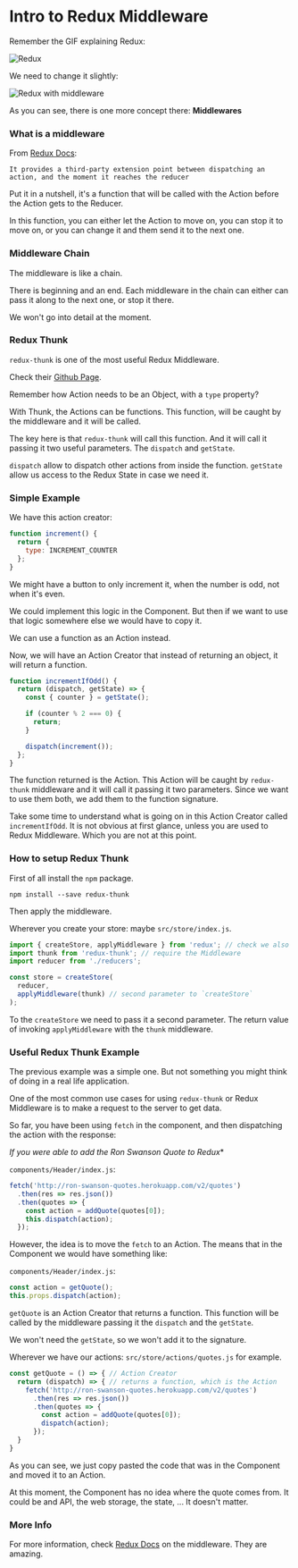 # Intro to Redux Middleware

Remember the GIF explaining Redux:

![Redux](https://camo.githubusercontent.com/5aba89b6daab934631adffc1f301d17bb273268b/68747470733a2f2f73332e616d617a6f6e6177732e636f6d2f6d656469612d702e736c69642e65732f75706c6f6164732f3336343831322f696d616765732f323438343535322f415243482d5265647578322d7265616c2e676966)

We need to change it slightly:

![Redux with middleware](https://camo.githubusercontent.com/9de527b9432cc9244dc600875b46b43311918b59/68747470733a2f2f73332e616d617a6f6e6177732e636f6d2f6d656469612d702e736c69642e65732f75706c6f6164732f3336343831322f696d616765732f323438343739302f415243482d5265647578322d657874656e6465642d7265616c2d6465636c657261746976652e676966)

As you can see, there is one more concept there: **Middlewares**

### What is a middleware

From [Redux Docs](http://redux.js.org/docs/advanced/Middleware.html):

```
It provides a third-party extension point between dispatching an action, and the moment it reaches the reducer
```

Put it in a nutshell, it's a function that will be called with the Action before the Action gets to the Reducer.

In this function, you can either let the Action to move on, you can stop it to move on, or you can change it and them send it to the next one.

### Middleware Chain

The middleware is like a chain.

There is beginning and an end. Each middleware in the chain can either can pass it along to the next one, or stop it there.

We won't go into detail at the moment.

### Redux Thunk

`redux-thunk` is one of the most useful Redux Middleware.

Check their [Github Page](https://github.com/gaearon/redux-thunk).

Remember how Action needs to be an Object, with a `type` property?

With Thunk, the Actions can be functions. This function, will be caught by the middleware and it will be called.

The key here is that `redux-thunk` will call this function. And it will call it passing it two useful parameters. The `dispatch` and `getState`.

`dispatch` allow to dispatch other actions from inside the function.
`getState` allow us access to the Redux State in case we need it.

### Simple Example

We have this action creator:

```javascript
function increment() {
  return {
    type: INCREMENT_COUNTER
  };
}
```

We might have a button to only increment it, when the number is odd, not when it's even.

We could implement this logic in the Component. But then if we want to use that logic somewhere else we would have to copy it.

We can use a function as an Action instead.

Now, we will have an Action Creator that instead of returning an object, it will return a function.

```javascript
function incrementIfOdd() {
  return (dispatch, getState) => {
    const { counter } = getState();

    if (counter % 2 === 0) {
      return;
    }

    dispatch(increment());
  };
}
```

The function returned is the Action. This Action will be caught by `redux-thunk` middleware and it will call it passing it two parameters. Since we want to use them both, we add them to the function signature.

Take some time to understand what is going on in this Action Creator called `incrementIfOdd`. It is not obvious at first glance, unless you are used to Redux Middleware. Which you are not at this point.

### How to setup Redux Thunk

First of all install the `npm` package.

```
npm install --save redux-thunk
```

Then apply the middleware.

Wherever you create your store: maybe `src/store/index.js`.

```javascript
import { createStore, applyMiddleware } from 'redux'; // check we also require `applyMiddleware`
import thunk from 'redux-thunk'; // require the Middleware
import reducer from './reducers';

const store = createStore(
  reducer,
  applyMiddleware(thunk) // second parameter to `createStore`
);
```

To the `createStore` we need to pass it a second parameter. The return value of invoking `applyMiddleware` with the `thunk` middleware.

### Useful Redux Thunk Example

The previous example was a simple one. But not something you might think of doing in a real life application.

One of the most common use cases for using `redux-thunk` or Redux Middleware is to make a request to the server to get data.

So far, you have been using `fetch` in the component, and then dispatching the action with the response:

*If you were able to add the Ron Swanson Quote to Redux**

`components/Header/index.js`:

```javascript
fetch('http://ron-swanson-quotes.herokuapp.com/v2/quotes')
  .then(res => res.json())
  .then(quotes => {
    const action = addQuote(quotes[0]);
    this.dispatch(action);
  });
```

However, the idea is to move the `fetch` to an Action. The means that in the Component we would have something like:

`components/Header/index.js`:

```javascript
const action = getQuote();
this.props.dispatch(action);
```

`getQuote` is an Action Creator that returns a function. This function will be called by the middleware passing it the `dispatch` and the `getState`.

We won't need the `getState`, so we won't add it to the signature.

Wherever we have our actions: `src/store/actions/quotes.js` for example.

```javascript
const getQuote = () => { // Action Creator
  return (dispatch) => { // returns a function, which is the Action
    fetch('http://ron-swanson-quotes.herokuapp.com/v2/quotes')
      .then(res => res.json())
      .then(quotes => {
        const action = addQuote(quotes[0]);
        dispatch(action);
      });
  }
}
```

As you can see, we just copy pasted the code that was in the Component and moved it to an Action.

At this moment, the Component has no idea where the quote comes from. It could be and API, the web storage, the state, ... It doesn't matter.

### More Info

For more information, check [Redux Docs](http://redux.js.org/docs/advanced/Middleware.html) on the middleware. They are amazing.

